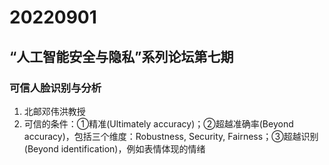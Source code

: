 # 20220901
## “人工智能安全与隐私”系列论坛第七期
### 可信人脸识别与分析
1. 北邮邓伟洪教授
2. 可信的条件：①精准(Ultimately accuracy)；②超越准确率(Beyond accuracy)，包括三个维度：Robustness, Security, Fairness；③超越识别(Beyond identification)，例如表情体现的情绪